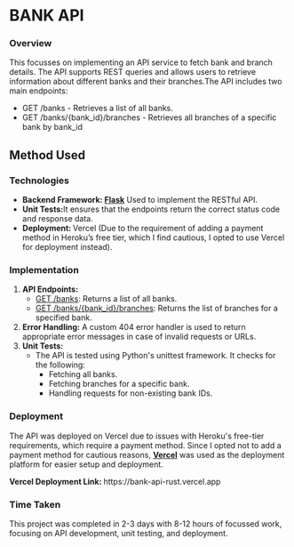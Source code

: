 <h1>BANK API</h1>
<h3>Overview</h3>
<p>This focusses on implementing an API service to fetch bank and branch details. The API supports REST queries and allows users to retrieve information about different banks and their branches.The API includes two main endpoints:</p>
<ul>
<li>GET /banks - Retrieves a list of all banks.</li>
<li>GET /banks/{bank_id}/branches - Retrieves all branches of a specific bank by bank_id</li>
</ul>
<h2>Method Used</h2>
<h3>Technologies</h3>
<ul>
<li><b>Backend Framework: <u>Flask</u></b> Used to implement the RESTful API.</li>
<li><b>Unit Tests:</b>It ensures that the endpoints return the correct status code and response data.</li>
<li><b>Deployment: </b>Vercel (Due to the requirement of adding a payment method in Heroku’s free tier, which I find cautious, I opted to use Vercel for deployment instead).</li>
</ul>
<h3>Implementation</h3>
<ol>
<li>
<b>API Endpoints:</b>
<ul>
<li><u>GET /banks</u>: Returns a list of all banks.</li>
<li><u>GET /banks/{bank_id}/branches</u>: Returns the list of branches for a specified bank.
</li>
</ul>
</li>
<li><b>Error Handling:</b> A custom 404 error handler is used to return appropriate error messages in case of invalid requests or URLs.</li>
<li><b>Unit Tests:</b>
<ul>
<li>The API is tested using Python's unittest framework. It checks for the following:
<ul>
<li>Fetching all banks.</li>
<li>Fetching branches for a specific bank.</li>
<li>Handling requests for non-existing bank IDs.</li>
</ul>
</li>
</ul>
</li>
</ol>
<h3>Deployment</h3>
<p>The API was deployed on Vercel due to issues with Heroku's free-tier requirements, which require a payment method. Since I opted not to add a payment method for cautious reasons, <b><u>Vercel</u></b> was used as the deployment platform for easier setup and deployment.</p>
<b>Vercel Deployment Link: </b>https://bank-api-rust.vercel.app
</ul>
<h3>Time Taken</h3>
<p>This project was completed in 2-3 days with 8-12 hours of focussed work, focusing on API development, unit testing, and deployment.</p>